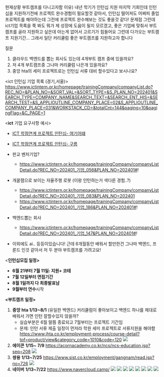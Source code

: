 현재상황
	부트캠프를 다니고자함
	이유) 내년 학기가 인턴십 지원 마지막 기회인데 인턴십을 지원하기전에 프로젝트 완수경험이 필요할것 같아서, 인턴십 떨어져도 어쩌피 졸업프로젝트를 해야하는데 그전에 프로젝트 완수해보는 것도 좋을것 같다! 
문제점
	그런데 ict기업 목록을 쭉 봐도 뭐가 제 성장에 도움이 될지 모르겠고, 좋은 기업에 맞춰서 부트캠프를 골라 지원하고 싶은데 아는게 없어서 고르기가 힘들어요 그런데 다가오는 부트캠프 지원기간... 그래서 일단 커리큘럼 좋은 부트캠프를 지원하고자 합니다

질문
1. 클라우드 백엔드를 뽑는 회사도 있는데 4개부트 캠프 중에 있을까요?
2. 저 4개 부트캠프중 그나마 커리큘럼 나은개 있을까요?
3. 중앙 hta의 세미 프로젝트로는 인턴십 서류 대비 할수있다고 보시나요?

<ict 인턴십 기업 목록 (경기,서울)>
https://www.ictintern.or.kr/homepage/trainingCompany/companyList.do?REC_NO=&PLAN_NO=&SORT_VAL=&SORT_TYPE=&S_PLAN_NO=202401&SEARCH_TYPE=COMPANY_NAME&SEARCH_TEXT=&SEARCH_ENT_HIS=&SEARCH_TEST=&S_APPLIOUTLINE_COMPANY_PLACE=02&S_APPLIOUTLINE_COMPANY_PLACE=031&WORKSTACK_CD=&totalCnt=144&paging=10&pagingFlag=&C_PAGE=1

<**ict** 기업 요구사항 예시>

- [ICT 학점연계 프로젝트 인턴십- 여기어떄](https://www.ictintern.or.kr/homepage/trainingCompany/companyListDetail.do?REC_NO=202401_%EA%B8%B0%EC%97%85_069&PLAN_NO=202401)

- [ICT 학점연계 프로젝트 인턴십- 구름](https://www.ictintern.or.kr/homepage/trainingCompany/companyListDetail.do?REC_NO=202401_%EA%B8%B0%EC%97%85_147&PLAN_NO=202401#!)

- 판교 벤처기업? 
	- https://www.ictintern.or.kr/homepage/trainingCompany/companyListDetail.do?REC_NO=202401_기업_056&PLAN_NO=202401#!

- 개꿀잼으로 보이는 자율주행 로봇 (이왕 인턴하는거 색다른 경험..?)
	- https://www.ictintern.or.kr/homepage/trainingCompany/companyListDetail.do?REC_NO=202401_기업_083&PLAN_NO=202401
	-  https://www.ictintern.or.kr/homepage/trainingCompany/companyListDetail.do?REC_NO=202401_기업_186&PLAN_NO=202401#!
- 백엔드뽑는 회사
	- https://www.ictintern.or.kr/homepage/trainingCompany/companyListDetail.do?REC_NO=202401_기업_147&PLAN_NO=202401#!
- 이외에도 ai.. 등등이있습니다! 근데 6개월동안 배워서 할만한건 그나마 백엔드, 프론드 인것 같아서 저 두 분야 부트캠프를 가려고요! 

<**인턴십모집 일정>** 

- **6월 21부터 7월 11일: 지원+ 코테** 
- **7월 12일부터 면접기간** 
- **8월 1일까지 다 최종발표남**
- **9월부터 연수**시작

**<부트캠프 일정>**

1. **중앙** **hta 1/13~8/1** (유일한 백엔드)
	커리큘럼이 좋아보이고 백엔드 하나를 제대로 배워서 가면 인턴 잘할수있지 않을까?
	- 실습부분은 6월 말쯤 종료되고 7월부터는 프로젝트 기간임
	- 문제: 인턴 서류 제출 일정이 먼저라 학원 세미 프로젝트로 서류지원을 해야함
	 https://www.jhta.co.kr/employment-process/course-detail?tpf=product/view&category_code=1010&code=120
	 ![](../01_daily_diary/pic/Pasted%20image%2020250101145707.png)
2. **에이콘** **1/15~ 7/9**
	 https://acornacademy.co.kr/ncs/ncs-education.jsp?seq=208
	 ![](../01_daily_diary/pic/Pasted%20image%2020250101145726.png)
1. **쌍용** **1/13~7/25**
	 https://www.sist.co.kr/employment/gangnam/read.jsp?no=726
	 ![](../01_daily_diary/pic/Pasted%20image%2020250101145736.png)
1. **네이버** **1/13~7/22**
	https://www.navercloud.camp/
	![](../01_daily_diary/pic/Pasted%20image%2020250101145758.png)
	![](../01_daily_diary/pic/Pasted%20image%2020250101145803.png)
	![](../01_daily_diary/pic/Pasted%20image%2020250101145810.png)
	![](../01_daily_diary/pic/Pasted%20image%2020250101145817.png)
	![](../01_daily_diary/pic/Pasted%20image%2020250101145821.png)
	![](../01_daily_diary/pic/Pasted%20image%2020250101145825.png)
	![](../01_daily_diary/pic/Pasted%20image%2020250101145833.png)
	![](../01_daily_diary/pic/Pasted%20image%2020250101145837.png)

